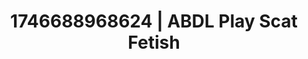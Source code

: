 ---
categories:
- Audio stimulation
- AI-generated
- Digital erotica realm
- Intimate moaning
- Moonlit passion
- ASMR
- Cosplay
- Creative kink
image: /assets/images/1746688968624.jpg
layout: post
seo:
  description: Featured content with exclusive ABDL Play, Scat Fetish. HD images available.
  keywords: ABDL Play, Scat Fetish
  og_image: /assets/images/1746688968624.jpg
  schema_type: VisualArtwork
tags:
- ABDL Play
- Scat Fetish
- '#1746688968624'
title: 1746688968624 | ABDL Play Scat Fetish
---